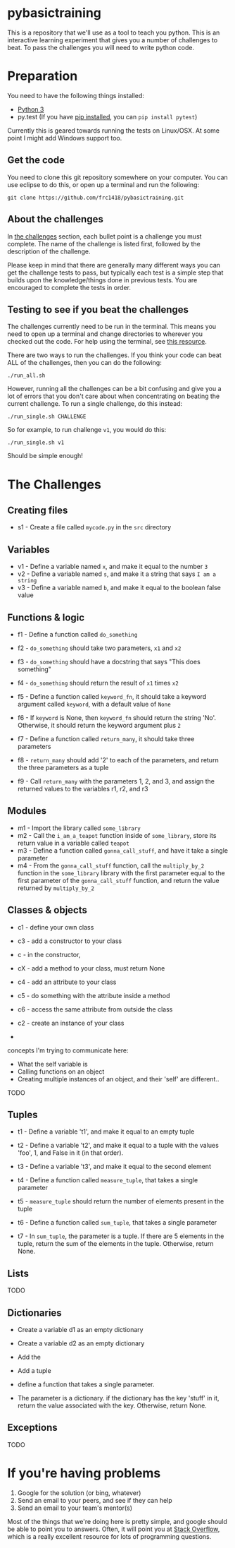 pybasictraining
===============

This is a repository that we'll use as a tool to teach you python. This is an
interactive learning experiment that gives you a number of challenges to
beat. To pass the challenges you will need to write python code.

Preparation
===========

You need to have the following things installed:

* [Python 3](https://www.python.org/downloads/release/python-341/)
* py.test (If you have [pip installed](http://pip.readthedocs.org/en/latest/installing.html),
  you can `pip install pytest`)
  
Currently this is geared towards running the tests on Linux/OSX. At some
point I might add Windows support too.

Get the code
------------

You need to clone this git repository somewhere on your computer. You can use
eclipse to do this, or open up a terminal and run the following:

	git clone https://github.com/frc1418/pybasictraining.git

About the challenges
--------------------

In [the challenges](#the-challenges) section, each bullet point is a challenge you must complete.
The name of the challenge is listed first, followed by the description of
the challenge.

Please keep in mind that there are generally many different ways you can get
the challenge tests to pass, but typically each test is a simple step that
builds upon the knowledge/things done in previous tests. You are encouraged
to complete the tests in order.


Testing to see if you beat the challenges
-----------------------------------------

The challenges currently need to be run in the terminal. This means you
need to open up a terminal and change directories to wherever you checked
out the code. For help using the terminal, see [this resource](http://team1418.org/wiki/CommandLinePrimer).

There are two ways to run the challenges. If you think your code can beat ALL
of the challenges, then you can do the following:

	./run_all.sh

However, running all the challenges can be a bit confusing and give you a lot
of errors that you don't care about when concentrating on beating the current
challenge. To run a single challenge, do this instead:

	./run_single.sh CHALLENGE
	
So for example, to run challenge `v1`, you would do this:

	./run_single.sh v1


Should be simple enough!

The Challenges
==============

Creating files
--------------

* s1 - Create a file called `mycode.py` in the `src` directory

Variables
---------

* v1 - Define a variable named `x`, and make it equal to the number `3`
* v2 - Define a variable named `s`, and make it a string that says `I am a string`
* v3 - Define a variable named `b`, and make it equal to the boolean false value

Functions & logic
-----------------

* f1 - Define a function called `do_something`
* f2 - `do_something` should take two parameters, `x1` and `x2`
* f3 - `do_something` should have a docstring that says "This does something"
* f4 - `do_something` should return the result of `x1` times `x2`

* f5 - Define a function called `keyword_fn`, it should take a keyword argument
  called `keyword`, with a default value of `None`
* f6 - If `keyword` is None, then `keyword_fn` should return the string 'No'.
  Otherwise, it should return the keyword argument plus `2`

* f7 - Define a function called `return_many`, it should take three parameters
* f8 - `return_many` should add '2' to each of the parameters, and return the
  three parameters as a tuple
* f9 - Call `return_many` with the parameters 1, 2, and 3, and assign the
  returned values to the variables r1, r2, and r3

Modules
-------

* m1 - Import the library called `some_library`
* m2 - Call the `i_am_a_teapot` function inside of `some_library`, store its
  return value in a variable called `teapot`
* m3 - Define a function called `gonna_call_stuff`, and have it take a
  single parameter
* m4 - From the `gonna_call_stuff` function, call the `multiply_by_2` function
  in the `some_library` library with the first parameter equal to the first
  parameter of the `gonna_call_stuff` function, and return the value returned by
  `multiply_by_2`
   
Classes & objects
-----------------

* c1 - define your own class
* c3 - add a constructor to your class
* c - in the constructor, 
* cX - add a method to your class, must return None
* c4 - add an attribute to your class
* c5 - do something with the attribute inside a method
* c6 - access the same attribute from outside the class


* c2 - create an instance of your class
* 

concepts I'm trying to communicate here:
- What the self variable is
- Calling functions on an object
- Creating multiple instances of an object, and their 'self'
  are different.. 


TODO

Tuples
------

* t1 - Define a variable 't1', and make it equal to an empty tuple
* t2 - Define a variable 't2', and make it equal to a tuple with the values
  'foo', 1, and False in it (in that order).
* t3 - Define a variable 't3', and make it equal to the second element

* t4 - Define a function called `measure_tuple`, that takes a single parameter
* t5 - `measure_tuple` should return the number of elements present in the
  tuple
  
* t6 - Define a function called `sum_tuple`, that takes a single parameter
* t7 - In `sum_tuple`, the parameter is a tuple. If there are 5 elements in
  the tuple, return the sum of the elements in the tuple. Otherwise, return None.


Lists
-----

TODO

Dictionaries
------------

- Create a variable d1 as an empty dictionary
- Create a variable d2 as an empty dictionary
- Add the
- Add a tuple

- define a function that takes a single parameter.
- The parameter is a dictionary. if the dictionary has the
  key 'stuff' in it, return the value associated with the key.
  Otherwise, return None.

Exceptions
----------

TODO

   
If you're having problems
=========================

1. Google for the solution (or bing, whatever)
2. Send an email to your peers, and see if they can help
3. Send an email to your team's mentor(s)

Most of the things that we're doing here is pretty simple, and google should
be able to point you to answers. Often, it will point you at [Stack Overflow](http://stackoverflow.com),
which is a really excellent resource for lots of programming questions.



